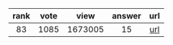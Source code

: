 
| rank | vote | view | answer | url |
|:-:|:-:|:-:|:-:|:-:|
|83|1085|1673005|15| [url](http://stackoverflow.com/questions/402504/how-to-determine-a-python-variables-type) |
